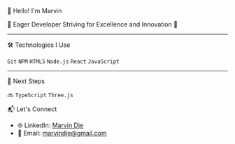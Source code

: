 👋 Hello! I'm Marvin

🌟 Eager Developer Striving for Excellence and Innovation 🌟

---

🛠️ Technologies I Use

`Git` `NPM` `HTML5` `Node.js` `React` `JavaScript`

---

🌟 Next Steps

🔜 `TypeScript` `Three.js`


📬 Let's Connect

- 🌐 LinkedIn: [Marvin Dje](https://www.linkedin.com/in/marvin-dje-104894275/)
- 📧 Email: [marvindje@gmail.com](mailto:marvindje@gmail.com)
